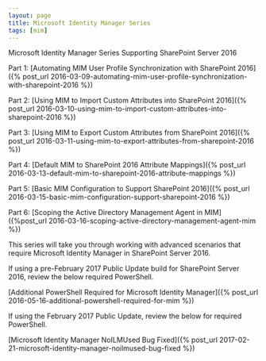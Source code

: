 ```yaml
---
layout: page
title: Microsoft Identity Manager Series
tags: [mim]
---
```


Microsoft Identity Manager Series
Supporting SharePoint Server 2016

Part 1: [Automating MIM User Profile Synchronization with SharePoint 2016]({% post_url 2016-03-09-automating-mim-user-profile-synchronization-with-sharepoint-2016 %})

Part 2: [Using MIM to Import Custom Attributes into SharePoint 2016]({% post_url 2016-03-10-using-mim-to-import-custom-attributes-into-sharepoint-2016 %})

Part 3: [Using MIM to Export Custom Attributes from SharePoint 2016]({% post_url 2016-03-11-using-mim-to-export-attributes-from-sharepoint-2016 %})

Part 4: [Default MIM to SharePoint 2016 Attribute Mappings]({% post_url 2016-03-13-default-mim-to-sharepoint-2016-attribute-mappings %})

Part 5: [Basic MIM Configuration to Support SharePoint 2016]({% post_url 2016-03-15-basic-mim-configuration-support-sharepoint-2016 %})

Part 6: [Scoping the Active Directory Management Agent in MIM]({%post_url 2016-03-16-scoping-active-directory-management-agent-mim %})

This series will take you through working with advanced scenarios that require Microsoft Identity Manager in SharePoint Server 2016.

If using a pre-February 2017 Public Update build for SharePoint Server 2016, review the below required PowerShell.

[Additional PowerShell Required for Microsoft Identity Manager]({% post_url 2016-05-16-additional-powershell-required-for-mim %})

If using the February 2017 Public Update, review the below for required PowerShell.

[Microsoft Identity Manager NoILMUsed Bug Fixed]({% post_url 2017-02-21-microsoft-identity-manager-noilmused-bug-fixed %})